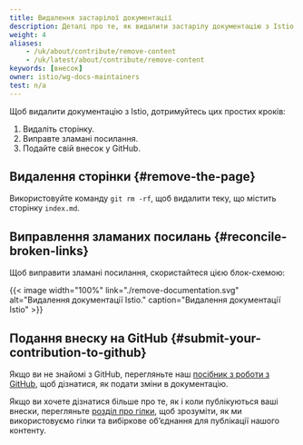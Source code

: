 ```yaml
---
title: Видалення застарілої документації
description: Деталі про те, як видалити застарілу документацію з Istio.
weight: 4
aliases:
    - /uk/about/contribute/remove-content
    - /uk/latest/about/contribute/remove-content
keywords: [внесок]
owner: istio/wg-docs-maintainers
test: n/a
---
```


Щоб видалити документацію з Istio, дотримуйтесь цих простих кроків:

1. Видаліть сторінку.
1. Виправте зламані посилання.
1. Подайте свій внесок у GitHub.

## Видалення сторінки {#remove-the-page}

Використовуйте команду `git rm -rf`, щоб видалити теку, що містить сторінку `index.md`.

## Виправлення зламаних посилань {#reconcile-broken-links}

Щоб виправити зламані посилання, скористайтеся цією блок-схемою:

{{< image width="100%"
    link="./remove-documentation.svg"
    alt="Видалення документації Istio."
    caption="Видалення документації Istio"
    >}}

## Подання внеску на GitHub {#submit-your-contribution-to-github}

Якщо ви не знайомі з GitHub, перегляньте наш [посібник з роботи з GitHub](/docs/releases/contribute/github), щоб дізнатися, як подати зміни в документацію.

Якщо ви хочете дізнатися більше про те, як і коли публікуються ваші внески, перегляньте [розділ про гілки](/docs/releases/contribute/github#branching-strategy), щоб зрозуміти, як ми використовуємо гілки та вибіркове обʼєднання для публікації нашого контенту.
